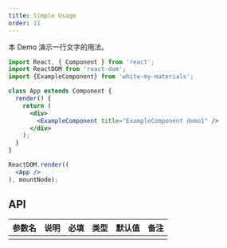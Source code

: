 ```yaml
---
title: Simple Usage
order: 11
---
```


本 Demo 演示一行文字的用法。

```jsx
import React, { Component } from 'react';
import ReactDOM from 'react-dom';
import {ExampleComponent} from 'white-my-materials';

class App extends Component {
  render() {
    return (
      <div>
        <ExampleComponent title="ExampleComponent demo1" />
      </div>
    );
  }
}

ReactDOM.render((
  <App />
), mountNode);
```


## API

| 参数名 | 说明 | 必填 | 类型 | 默认值 | 备注 |
| ------ | ---- | ---- | ---- | ------ | ---- |
|        |      |      |      |        |      |